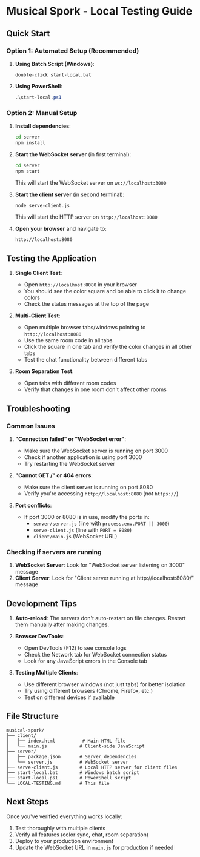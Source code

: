 # Musical Spork - Local Testing Guide

## Quick Start

### Option 1: Automated Setup (Recommended)
1. **Using Batch Script (Windows)**:
   ```
   double-click start-local.bat
   ```

2. **Using PowerShell**:
   ```powershell
   .\start-local.ps1
   ```

### Option 2: Manual Setup

1. **Install dependencies**:
   ```bash
   cd server
   npm install
   ```

2. **Start the WebSocket server** (in first terminal):
   ```bash
   cd server
   npm start
   ```
   This will start the WebSocket server on `ws://localhost:3000`

3. **Start the client server** (in second terminal):
   ```bash
   node serve-client.js
   ```
   This will start the HTTP server on `http://localhost:8080`

4. **Open your browser** and navigate to:
   ```
   http://localhost:8080
   ```

## Testing the Application

1. **Single Client Test**:
   - Open `http://localhost:8080` in your browser
   - You should see the color square and be able to click it to change colors
   - Check the status messages at the top of the page

2. **Multi-Client Test**:
   - Open multiple browser tabs/windows pointing to `http://localhost:8080`
   - Use the same room code in all tabs
   - Click the square in one tab and verify the color changes in all other tabs
   - Test the chat functionality between different tabs

3. **Room Separation Test**:
   - Open tabs with different room codes
   - Verify that changes in one room don't affect other rooms

## Troubleshooting

### Common Issues

1. **"Connection failed" or "WebSocket error"**:
   - Make sure the WebSocket server is running on port 3000
   - Check if another application is using port 3000
   - Try restarting the WebSocket server

2. **"Cannot GET /" or 404 errors**:
   - Make sure the client server is running on port 8080
   - Verify you're accessing `http://localhost:8080` (not `https://`)

3. **Port conflicts**:
   - If port 3000 or 8080 is in use, modify the ports in:
     - `server/server.js` (line with `process.env.PORT || 3000`)
     - `serve-client.js` (line with `PORT = 8080`)
     - `client/main.js` (WebSocket URL)

### Checking if servers are running

1. **WebSocket Server**: Look for "WebSocket server listening on 3000" message
2. **Client Server**: Look for "Client server running at http://localhost:8080/" message

## Development Tips

1. **Auto-reload**: The servers don't auto-restart on file changes. Restart them manually after making changes.

2. **Browser DevTools**: 
   - Open DevTools (F12) to see console logs
   - Check the Network tab for WebSocket connection status
   - Look for any JavaScript errors in the Console tab

3. **Testing Multiple Clients**:
   - Use different browser windows (not just tabs) for better isolation
   - Try using different browsers (Chrome, Firefox, etc.)
   - Test on different devices if available

## File Structure
```
musical-spork/
├── client/
│   ├── index.html          # Main HTML file
│   └── main.js            # Client-side JavaScript
├── server/
│   ├── package.json       # Server dependencies
│   └── server.js          # WebSocket server
├── serve-client.js        # Local HTTP server for client files
├── start-local.bat        # Windows batch script
├── start-local.ps1        # PowerShell script
└── LOCAL-TESTING.md       # This file
```

## Next Steps

Once you've verified everything works locally:
1. Test thoroughly with multiple clients
2. Verify all features (color sync, chat, room separation)
3. Deploy to your production environment
4. Update the WebSocket URL in `main.js` for production if needed
